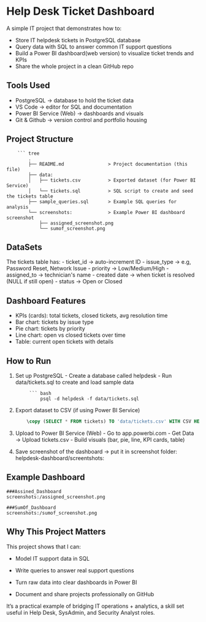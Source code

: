 # Help Desk Ticket Dashboard
A simple IT project that demonstrates how to:

- Store IT helpdesk tickets in PostgreSQL database
- Query data with SQL to answer common IT support questions
- Build a Power BI dashboard(web version) to visualize ticket trends and KPIs
- Share the whole project in a clean GitHub repo

## Tools Used
- PostgreSQL -> database to hold the ticket data
- VS Code -> editor for SQL and documentation
- Power BI Service (Web) -> dashboards and visuals
- Git & Github -> version control and portfolio housing

## Project Structure

        ``` tree
            .
            ├── README.md                > Project documentation (this file)
            ├── data:
            │   ├── tickets.csv          > Exported dataset (for Power BI Service)
            │   └── tickets.sql          > SQL script to create and seed the tickets table
            ├── sample_queries.sql       > Example SQL queries for analysis
            └── screenshots:             > Example Power BI dashboard screenshot
                ├── assigned_screenshot.png
                └── sumof_screenshot.png    

## DataSets

The tickets table has:
        - ticket_id -> auto-increment ID
        - issue_type -> e.g, Password Reset, Network Issue
        - priority -> Low/Medium/High
        - assigned_to -> technician's name
        - created date -> when ticket is resolved (NULL if still open)
        - status -> Open or Closed

## Dashboard Features

- KPIs (cards): total tickets, closed tickets, avg resolution time
- Bar chart: tickets by issue type
- Pie chart: tickets by priority
- Line chart: open vs closed tickets over time
- Table: current open tickets with details

## How to Run

1. Set up PostgreSQL
        - Create a database called helpdesk
        - Run data/tickets.sql to create and load sample data

            ``` bash 
                psql -d helpdesk -f data/tickets.sql

2. Export dataset to CSV (if using Power BI Service)

    ``` sql 
        \copy (SELECT * FROM tickets) TO 'data/tickets.csv' WITH CSV HEADER;

3. Upload to Power BI Service (Web)
        - Go to app.powerbi.com
        - Get Data → Upload tickets.csv
        - Build visuals (bar, pie, line, KPI cards, table)

4. Save screenshot of the dashboard → put it in screenshot folder: helpdesk-dashboard/screentshots: 

## Example Dashboard

    ###Assined_Dashboard
    screenshots:/assigned_screenshot.png

    ###SumOf_Dashboard
    screenshots:/sumof_screenshot.png 

## Why This Project Matters

This project shows that I can:

- Model IT support data in SQL

- Write queries to answer real support questions

- Turn raw data into clear dashboards in Power BI

- Document and share projects professionally on GitHub

It’s a practical example of bridging IT operations + analytics, a skill set useful in Help Desk, SysAdmin, and Security Analyst roles.
         
